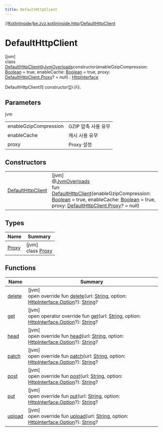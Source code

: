 ```yaml
---
title: DefaultHttpClient
---
```

//[KotlinInside](../../../index.html)/[be.zvz.kotlininside.http](../index.html)/[DefaultHttpClient](index.html)



# DefaultHttpClient



[jvm]\
class [DefaultHttpClient](index.html)@[JvmOverloads](https://kotlinlang.org/api/latest/jvm/stdlib/kotlin.jvm/-jvm-overloads/index.html)constructor(enableGzipCompression: [Boolean](https://kotlinlang.org/api/latest/jvm/stdlib/kotlin/-boolean/index.html) = true, enableCache: [Boolean](https://kotlinlang.org/api/latest/jvm/stdlib/kotlin/-boolean/index.html) = true, proxy: [DefaultHttpClient.Proxy](-proxy/index.html)? = null) : [HttpInterface](../-http-interface/index.html)

DefaultHttpClient의 constructor입니다.



## Parameters


jvm

| | |
|---|---|
| enableGzipCompression | GZIP 압축 사용 유무 |
| enableCache | 캐시 사용 유무 |
| proxy | Proxy 설정 |



## Constructors


| | |
|---|---|
| [DefaultHttpClient](-default-http-client.html) | [jvm]<br>@[JvmOverloads](https://kotlinlang.org/api/latest/jvm/stdlib/kotlin.jvm/-jvm-overloads/index.html)<br>fun [DefaultHttpClient](-default-http-client.html)(enableGzipCompression: [Boolean](https://kotlinlang.org/api/latest/jvm/stdlib/kotlin/-boolean/index.html) = true, enableCache: [Boolean](https://kotlinlang.org/api/latest/jvm/stdlib/kotlin/-boolean/index.html) = true, proxy: [DefaultHttpClient.Proxy](-proxy/index.html)? = null) |


## Types


| Name | Summary |
|---|---|
| [Proxy](-proxy/index.html) | [jvm]<br>class [Proxy](-proxy/index.html) |


## Functions


| Name | Summary |
|---|---|
| [delete](delete.html) | [jvm]<br>open override fun [delete](delete.html)(url: [String](https://kotlinlang.org/api/latest/jvm/stdlib/kotlin/-string/index.html), option: [HttpInterface.Option](../-http-interface/-option/index.html)?): [String](https://kotlinlang.org/api/latest/jvm/stdlib/kotlin/-string/index.html)? |
| [get](get.html) | [jvm]<br>open operator override fun [get](get.html)(url: [String](https://kotlinlang.org/api/latest/jvm/stdlib/kotlin/-string/index.html), option: [HttpInterface.Option](../-http-interface/-option/index.html)?): [String](https://kotlinlang.org/api/latest/jvm/stdlib/kotlin/-string/index.html)? |
| [head](head.html) | [jvm]<br>open override fun [head](head.html)(url: [String](https://kotlinlang.org/api/latest/jvm/stdlib/kotlin/-string/index.html), option: [HttpInterface.Option](../-http-interface/-option/index.html)?): [String](https://kotlinlang.org/api/latest/jvm/stdlib/kotlin/-string/index.html)? |
| [patch](patch.html) | [jvm]<br>open override fun [patch](patch.html)(url: [String](https://kotlinlang.org/api/latest/jvm/stdlib/kotlin/-string/index.html), option: [HttpInterface.Option](../-http-interface/-option/index.html)?): [String](https://kotlinlang.org/api/latest/jvm/stdlib/kotlin/-string/index.html)? |
| [post](post.html) | [jvm]<br>open override fun [post](post.html)(url: [String](https://kotlinlang.org/api/latest/jvm/stdlib/kotlin/-string/index.html), option: [HttpInterface.Option](../-http-interface/-option/index.html)?): [String](https://kotlinlang.org/api/latest/jvm/stdlib/kotlin/-string/index.html)? |
| [put](put.html) | [jvm]<br>open override fun [put](put.html)(url: [String](https://kotlinlang.org/api/latest/jvm/stdlib/kotlin/-string/index.html), option: [HttpInterface.Option](../-http-interface/-option/index.html)?): [String](https://kotlinlang.org/api/latest/jvm/stdlib/kotlin/-string/index.html)? |
| [upload](upload.html) | [jvm]<br>open override fun [upload](upload.html)(url: [String](https://kotlinlang.org/api/latest/jvm/stdlib/kotlin/-string/index.html), option: [HttpInterface.Option](../-http-interface/-option/index.html)?): [String](https://kotlinlang.org/api/latest/jvm/stdlib/kotlin/-string/index.html)? |

